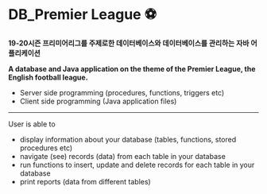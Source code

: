 # DB_Premier League ⚽

<strong>19-20시즌 프리미어리그를 주제로한 데이터베이스와 데이터베이스를 관리하는 자바 어플리케이션
  
  A database and Java application on the theme of the Premier League, the English football league.</strong>
- Server side programming (procedures, functions, triggers etc)
- Client side programming (Java application files)

***

User is able to
- display information about your database (tables, functions, stored procedures etc)
- navigate (see) records (data) from each table in your database
- run functions to insert, update and delete records for each table in your database
- print reports (data from different tables)
